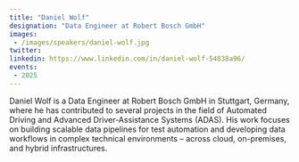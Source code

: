 ```yaml
---
title: "Daniel Wolf"
designation: "Data Engineer at Robert Bosch GmbH"
images:
 - /images/speakers/daniel-wolf.jpg
twitter: 
linkedin: https://www.linkedin.com/in/daniel-wolf-54838a96/
events:
 - 2025
---
```


Daniel Wolf is a Data Engineer at Robert Bosch GmbH in Stuttgart, Germany, where he has contributed to several projects in the field of Automated Driving and Advanced Driver-Assistance Systems (ADAS). His work focuses on building scalable data pipelines for test automation and developing data workflows in complex technical environments – across cloud, on-premises, and hybrid infrastructures.
